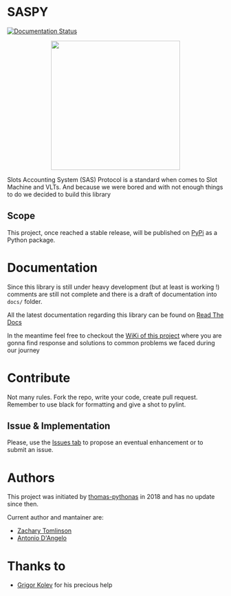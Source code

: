 # SASPY
[![Documentation Status](https://readthedocs.org/projects/saspy/badge/?version=latest)](https://saspy.readthedocs.io/en/latest/?badge=latest)

<p align="center">
<img src="https://github.com/zacharytomlinson/saspy/assets/15037424/e8a8efc8-e83f-44f9-9ca1-7543a280e6b3" width="300" height="auto">
</p>
Slots Accounting System (SAS) Protocol is a standard when comes to Slot Machine and VLTs. And because we were bored and with not enough things to do we decided to build this library

## Scope
This project, once reached a stable release, will be published on [PyPi](https://pypi.org/) as a Python package.

# Documentation
Since this library is still under heavy development (but at least is working !) comments are still not complete and there is a draft of documentation into `docs/` folder. 

All the latest documentation regarding this library can be found on [Read The Docs](https://saspy.readthedocs.io/)

In the meantime feel free to checkout the [WiKi of this project](https://github.com/zacharytomlinson/saspy/wiki) where you are gonna find response and solutions to common problems we faced during our journey

# Contribute
Not many rules. Fork the repo, write your code, create pull request. Remember to use black for formatting and give a shot to pylint.

## Issue & Implementation
Please, use the [Issues tab](https://github.com/zacharytomlinson/saspy/issues) to propose an eventual enhancement or to submit an issue.

# Authors
This project was initiated by [thomas-pythonas](https://github.com/thomas-pythonas) in 2018 and has no update since then.

Current author and mantainer are:

- [Zachary Tomlinson](https://github.com/zacharytomlinson)
- [Antonio D'Angelo](https://github.com/well-it-wasnt-me)

# Thanks to
* [Grigor Kolev](https://github.com/dedalgr) for his precious help
